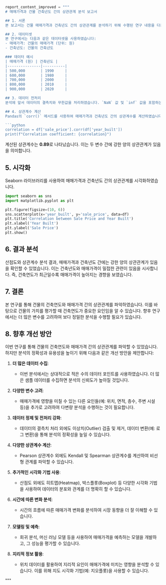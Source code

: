 ```python
report_content_improved = """
# 매매가격과 건물 건축년도 간의 상관관계 분석 보고서

## 1. 서론
본 보고서는 건물 매매가격과 건축년도 간의 상관관계를 분석하기 위해 수행된 연구 내용을 다룹니다. 이를 통해 두 변수 간의 관계를 파악하고, 시장 동향을 이해하고자 합니다.

## 2. 데이터셋
본 연구에서는 다음과 같은 데이터셋을 사용하였습니다:
- 매매가격: 건물의 매매가격 (단위: 원)
- 건축년도: 건물의 건축년도

### 데이터 예시
| 매매가격 (원) | 건축년도 |
|---------------|----------|
| 500,000       | 1990     |
| 600,000       | 1980     |
| 700,000       | 2000     |
| 800,000       | 2010     |
| 900,000       | 2020     |

## 3. 데이터 전처리
분석에 앞서 데이터의 결측치와 무한값을 처리하였습니다. `NaN` 값 및 `inf` 값을 포함하는 행은 제거하였습니다.

## 4. 상관계수 계산
Pandas의 `corr()` 메서드를 사용하여 매매가격과 건축년도 간의 상관계수를 계산하였습니다. 상관계수는 두 변수 간의 선형 관계의 강도와 방향을 나타냅니다.

```python
correlation = df['sale_price'].corr(df['year_built'])
print(f"Correlation coefficient: {correlation}")
```

계산된 상관계수는 **0.89**로 나타났습니다. 이는 두 변수 간에 강한 양의 상관관계가 있음을 의미합니다.

## 5. 시각화
Seaborn 라이브러리를 사용하여 매매가격과 건축년도 간의 상관관계를 시각화하였습니다.

```python
import seaborn as sns
import matplotlib.pyplot as plt

plt.figure(figsize=(10, 6))
sns.scatterplot(x='year_built', y='sale_price', data=df)
plt.title('Correlation between Sale Price and Year Built')
plt.xlabel('Year Built')
plt.ylabel('Sale Price')
plt.show()
```

## 6. 결과 분석
산점도와 상관계수 분석 결과, 매매가격과 건축년도 간에는 강한 양의 상관관계가 있음을 확인할 수 있었습니다. 이는 건축년도와 매매가격이 밀접한 관련이 있음을 시사합니다. 즉, 건축연도가 최근일수록 매매가격이 높아지는 경향을 보였습니다.

## 7. 결론
본 연구를 통해 건물의 건축연도와 매매가격 간의 상관관계를 파악하였습니다. 이를 바탕으로 건물의 가치를 평가할 때 건축연도가 중요한 요인임을 알 수 있습니다. 향후 연구에서는 더 많은 변수를 고려하여 보다 정밀한 분석을 수행할 필요가 있습니다.

## 8. 향후 개선 방안
이번 연구를 통해 건물의 건축연도와 매매가격 간의 상관관계를 파악할 수 있었습니다. 하지만 분석의 정확성과 유용성을 높이기 위해 다음과 같은 개선 방안을 제안합니다:

1. **더 많은 데이터 수집**:
   - 이번 분석에서는 상대적으로 적은 수의 데이터 포인트를 사용하였습니다. 더 많은 샘플 데이터를 수집하면 분석의 신뢰도가 높아질 것입니다.

2. **다양한 변수 고려**:
   - 매매가격에 영향을 미칠 수 있는 다른 요인들(예: 위치, 면적, 층수, 주변 시설 등)을 추가로 고려하여 다변량 분석을 수행하는 것이 필요합니다.

3. **데이터 정제 및 전처리 강화**:
   - 데이터의 결측치 처리 외에도 이상치(Outlier) 검출 및 제거, 데이터 변환(예: 로그 변환)을 통해 분석의 정확성을 높일 수 있습니다.

4. **다양한 상관계수 계산**:
   - Pearson 상관계수 외에도 Kendall 및 Spearman 상관계수를 계산하여 비선형 관계를 파악할 수 있습니다.

5. **추가적인 시각화 기법 사용**:
   - 산점도 외에도 히트맵(Heatmap), 박스플롯(Boxplot) 등 다양한 시각화 기법을 사용하여 데이터의 분포와 관계를 더 명확히 할 수 있습니다.

6. **시간에 따른 변화 분석**:
   - 시간의 흐름에 따른 매매가격 변화를 분석하여 시장 동향을 더 잘 이해할 수 있습니다.

7. **모델링 및 예측**:
   - 회귀 분석, 머신 러닝 모델 등을 사용하여 매매가격을 예측하는 모델을 개발하고, 그 성능을 평가할 수 있습니다.

8. **지리적 정보 활용**:
   - 위치 데이터를 활용하여 지리적 요인이 매매가격에 미치는 영향을 분석할 수 있습니다. 이를 위해 지도 시각화 기법(예: 지오플롯)을 사용할 수 있습니다.

"""
